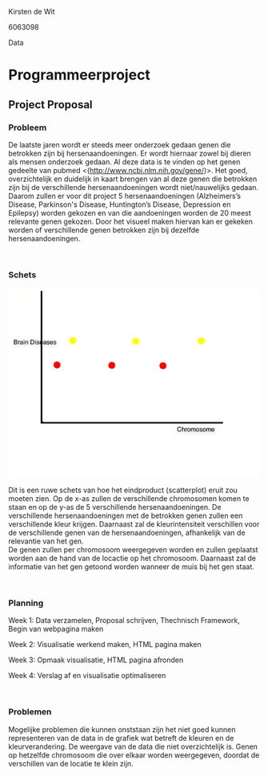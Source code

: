 Kirsten de Wit

6063098

Data

Programmeerproject
==================

Project Proposal
----------------

### Probleem

De laatste jaren wordt er steeds meer onderzoek gedaan genen die betrokken zijn
bij hersenaandoeningen. Er wordt hiernaar zowel bij dieren als mensen onderzoek
gedaan. Al deze data is te vinden op het genen gedeelte van pubmed
<(http://www.ncbi.nlm.nih.gov/gene/)>. Het goed, overzichtelijk en duidelijk in
kaart brengen van al deze genen die betrokken zijn bij de verschillende
hersenaandoeningen wordt niet/nauwelijks gedaan. Daarom zullen er voor dit
project 5 hersenaandoeningen (Alzheimers’s Disease, Parkinson's Disease,
Huntington’s Disease, Depression en Epilepsy) worden gekozen en van die
aandoeningen worden de 20 meest relevante genen gekozen. Door het visueel maken
hiervan kan er gekeken worden of verschillende genen betrokken zijn bij dezelfde
hersenaandoeningen.

 

### Schets

![](<doc/Schets_project.png>)

Dit is een ruwe schets van hoe het eindproduct (scatterplot) eruit zou moeten
zien. Op de x-as zullen de verschillende chromosomen komen te staan en op de
y-as de 5 verschillende hersenaandoeningen. De verschillende hersenaandoeningen
met de betrokken genen zullen een verschillende kleur krijgen. Daarnaast zal de
kleurintensiteit verschillen voor de verschillende genen van de
hersenaandoeningen, afhankelijk van de relevantie van het gen.  
De genen zullen per chromosoom weergegeven worden en zullen geplaatst worden aan
de hand van de locactie op het chromosoom. Daarnaast zal de informatie van het
gen getoond worden wanneer de muis bij het gen staat.

 

### Planning

Week 1: Data verzamelen, Proposal schrijven, Thechnisch Framework, Begin van
webpagina maken

Week 2: Visualisatie werkend maken, HTML pagina maken

Week 3: Opmaak visualisatie, HTML pagina afronden

Week 4: Verslag af en visualisatie optimaliseren

 

### Problemen

Mogelijke problemen die kunnen onststaan zijn het niet goed kunnen representeren
van de data in de grafiek wat betreft de kleuren en de kleurverandering. De
weergave van de data die niet overzichtelijk is. Genen op hetzelfde chromosoom
die over elkaar worden weergegeven, doordat de verschillen van de locatie te
klein zijn.
